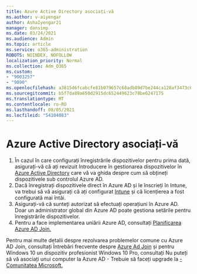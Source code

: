 ```yaml
---
title: Azure Active Directory asociați-vă
ms.author: v-aiyengar
author: AshaIyengar21
manager: dansimp
ms.date: 03/24/2021
ms.audience: Admin
ms.topic: article
ms.service: o365-administration
ROBOTS: NOINDEX, NOFOLLOW
localization_priority: Normal
ms.collection: Adm_O365
ms.custom:
- "9003257"
- "9890"
ms.openlocfilehash: a3815d6fcabcfe81b079657c68adb89d7be244ca128af3473c6b22c1a4f7c833
ms.sourcegitcommit: b5f7da89a650d2915dc652449623c78be6247175
ms.translationtype: MT
ms.contentlocale: ro-RO
ms.lasthandoff: 08/05/2021
ms.locfileid: "54104083"
---
```

# <a name="azure-active-directory-join"></a>Azure Active Directory asociați-vă

1. În cazul în care configurați înregistrările dispozitivelor pentru prima dată, asigurați-vă că ați revizuit Introducere în gestionarea dispozitivelor în [Azure Active Directory](/azure/active-directory/devices/overview) care vă va ghida despre cum să obțineți dispozitivele sub controlul Azure AD. 
1. Dacă înregistrați dispozitivele direct în Azure AD și le înscrieți în Intune, va trebui să [](/mem/intune/fundamentals/licenses-assign) vă asigurați că ați configurat [Intune](/mem/intune/enrollment/device-enrollment) și că licențierea a fost configurată mai întâi.
1. Asigurați-vă că sunteți autorizat să efectuați operațiuni în Azure AD. Doar un administrator global din Azure AD poate gestiona setările pentru înregistrările dispozitivelor.
1. Pentru a face implementarea uniării Azure AD, consultați [Planificarea Azure AD Join.](/azure/active-directory/devices/azureadjoin-plan)

Pentru mai multe detalii despre rezolvarea problemelor comune cu Azure AD Join, consultați Întrebări frecvente despre [Azure Ad Join](/azure/active-directory/devices/faq) și pentru Windows 10 un dispozitiv profesionist Windows 10 Pro, consultați Nu puteți să vă asociați unui computer la Azure AD - Trebuie să faceți upgrade la [- Comunitatea Microsoft.](https://answers.microsoft.com/en-us/msoffice/forum/msoffice_install-mso_win10-mso_365hp/unable-to-join-windows-10-pro-machine-to-azure-ad/abb1ca7d-b317-45ec-a628-e1c10eae2900)
